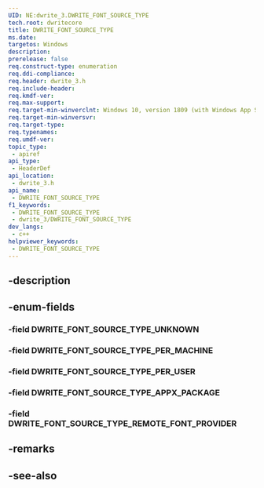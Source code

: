 ```yaml
---
UID: NE:dwrite_3.DWRITE_FONT_SOURCE_TYPE
tech.root: dwritecore
title: DWRITE_FONT_SOURCE_TYPE
ms.date: 
targetos: Windows
description: 
prerelease: false
req.construct-type: enumeration
req.ddi-compliance: 
req.header: dwrite_3.h
req.include-header: 
req.kmdf-ver: 
req.max-support: 
req.target-min-winverclnt: Windows 10, version 1809 (with Windows App SDK 0.5 or later)
req.target-min-winversvr: 
req.target-type: 
req.typenames: 
req.umdf-ver: 
topic_type:
 - apiref
api_type:
 - HeaderDef
api_location:
 - dwrite_3.h
api_name:
 - DWRITE_FONT_SOURCE_TYPE
f1_keywords:
 - DWRITE_FONT_SOURCE_TYPE
 - dwrite_3/DWRITE_FONT_SOURCE_TYPE
dev_langs:
 - c++
helpviewer_keywords:
 - DWRITE_FONT_SOURCE_TYPE
---
```


## -description

## -enum-fields

### -field DWRITE_FONT_SOURCE_TYPE_UNKNOWN

### -field DWRITE_FONT_SOURCE_TYPE_PER_MACHINE

### -field DWRITE_FONT_SOURCE_TYPE_PER_USER

### -field DWRITE_FONT_SOURCE_TYPE_APPX_PACKAGE

### -field DWRITE_FONT_SOURCE_TYPE_REMOTE_FONT_PROVIDER

## -remarks

## -see-also

